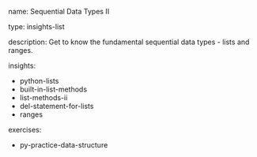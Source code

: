 name: Sequential Data Types II

type: insights-list

description: Get to know the fundamental sequential data types - lists and ranges.

insights:
  - python-lists
  - built-in-list-methods
  - list-methods-ii
  - del-statement-for-lists
  - ranges

exercises:
  - py-practice-data-structure
